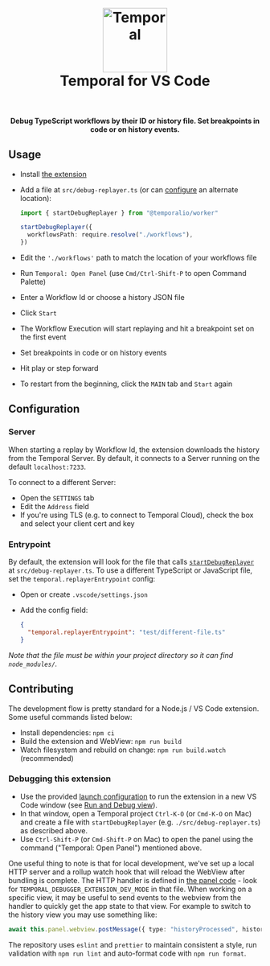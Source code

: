 <h1 align="center">
  <br>
    <img src="https://assets.temporal.io/w/vscode-icon.png" alt="Temporal" width="128">
  <br>
  Temporal for VS Code
  <br>
  <br>
</h1>

<h4 align="center">Debug TypeScript workflows by their ID or history file. Set breakpoints in code or on history events.</h4>

## Usage

- Install [the extension](https://marketplace.visualstudio.com/items?itemName=temporal-technologies.temporalio)
- Add a file at `src/debug-replayer.ts` (or can [configure](#entrypoint) an alternate location):

  ```ts
  import { startDebugReplayer } from "@temporalio/worker"

  startDebugReplayer({
    workflowsPath: require.resolve("./workflows"),
  })
  ```

- Edit the `'./workflows'` path to match the location of your workflows file
- Run `Temporal: Open Panel` (use `Cmd/Ctrl-Shift-P` to open Command Palette)
- Enter a Workflow Id or choose a history JSON file
- Click `Start`
- The Workflow Execution will start replaying and hit a breakpoint set on the first event
- Set breakpoints in code or on history events
- Hit play or step forward
- To restart from the beginning, click the `MAIN` tab and `Start` again

## Configuration

### Server

When starting a replay by Workflow Id, the extension downloads the history from the Temporal Server. By default, it connects to a Server running on the default `localhost:7233`.

To connect to a different Server:

- Open the `SETTINGS` tab
- Edit the `Address` field
- If you're using TLS (e.g. to connect to Temporal Cloud), check the box and select your client cert and key

### Entrypoint

By default, the extension will look for the file that calls [`startDebugReplayer`](https://typescript.temporal.io/api/namespaces/worker#startdebugreplayer) at `src/debug-replayer.ts`. To use a different TypeScript or JavaScript file, set the `temporal.replayerEntrypoint` config:

- Open or create `.vscode/settings.json`
- Add the config field:

  ```json
  {
    "temporal.replayerEntrypoint": "test/different-file.ts"
  }
  ```

_Note that the file must be within your project directory so it can find `node_modules/`._

## Contributing

The development flow is pretty standard for a Node.js / VS Code extension. Some useful commands listed below:

- Install dependencies: `npm ci`
- Build the extension and WebView: `npm run build`
- Watch filesystem and rebuild on change: `npm run build.watch` (recommended)

### Debugging this extension

- Use the provided [launch configuration](./.vscode/launch.json) to run the extension in a new VS Code window (see [Run and Debug view](https://code.visualstudio.com/docs/editor/debugging#_run-and-debug-view)).
- In that window, open a Temporal project `Ctrl-K-O` (or `Cmd-K-O` on Mac) and create a file with `startDebugReplayer` (e.g. `./src/debug-replayer.ts`) as described above.
- Use `Ctrl-Shift-P` (or `Cmd-Shift-P` on Mac) to open the panel using the command ("Temporal: Open Panel") mentioned above.

One useful thing to note is that for local development, we've set up a local HTTP server and a rollup watch hook that
will reload the WebView after bundling is complete. The HTTP handler is defined in [the panel
code](./extension/src/panel.ts) - look for `TEMPORAL_DEBUGGER_EXTENSION_DEV_MODE` in that file. When working on a
specific view, it may be useful to send events to the webview from the handler to quickly get the app state to that
view. For example to switch to the history view you may use something like:

```ts
await this.panel.webview.postMessage({ type: "historyProcessed", history })
```

The repository uses `eslint` and `prettier` to maintain consistent a style, run validation with `npm run lint` and
auto-format code with `npm run format`.
